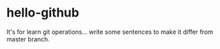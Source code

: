 # hello-github
It's for learn git operations...
write some sentences to make it differ from master branch.
